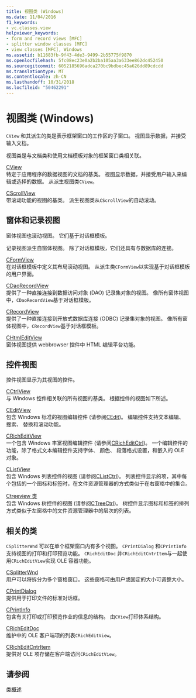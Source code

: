 ```yaml
---
title: 视图类 (Windows)
ms.date: 11/04/2016
f1_keywords:
- vc.classes.view
helpviewer_keywords:
- form and record views [MFC]
- splitter window classes [MFC]
- view classes [MFC], Windows
ms.assetid: b11683fb-9f43-4de3-9499-2b55775f9870
ms.openlocfilehash: 5fc08ec23e0a2b2ba105aa3a633ee862dc452450
ms.sourcegitcommit: 6052185696adca270bc9bdbec45a626dd89cdcdd
ms.translationtype: MT
ms.contentlocale: zh-CN
ms.lasthandoff: 10/31/2018
ms.locfileid: "50462291"
---
```

# <a name="view-classes-windows"></a>视图类 (Windows)

`CView` 和其派生的类是表示框架窗口的工作区的子窗口。 视图显示数据，并接受输入文档。

视图类是与文档类和使用文档模板对象的框架窗口类相关联。

[CView](../mfc/reference/cview-class.md)<br/>
特定于应用程序的数据视图的文档的基类。 视图显示数据，并接受用户输入来编辑或选择的数据。 从派生视图类`CView`。

[CScrollView](../mfc/reference/cscrollview-class.md)<br/>
带滚动功能的视图的基类。 派生视图类从`CScrollView`的自动滚动。

## <a name="form-and-record-views"></a>窗体和记录视图

窗体视图也滚动视图。 它们基于对话框模板。

记录视图派生自窗体视图。 除了对话框模板，它们还具有与数据库的连接。

[CFormView](../mfc/reference/cformview-class.md)<br/>
在对话框模板中定义其布局滚动视图。 从派生类`CFormView`以实现基于对话框模板的用户界面。

[CDaoRecordView](../mfc/reference/cdaorecordview-class.md)<br/>
提供了一种直接连接到数据访问对象 (DAO) 记录集对象的视图。 像所有窗体视图中，`CDaoRecordView`基于对话框模板。

[CRecordView](../mfc/reference/crecordview-class.md)<br/>
提供了一种直接连接到开放式数据库连接 (ODBC) 记录集对象的视图。 像所有窗体视图中，`CRecordView`基于对话框模板。

[CHtmlEditView](../mfc/reference/chtmleditview-class.md)<br/>
窗体视图提供 webbrowser 控件中 HTML 编辑平台功能。

## <a name="control-views"></a>控件视图

控件视图显示为其视图的控件。

[CCtrlView](../mfc/reference/cctrlview-class.md)<br/>
与 Windows 控件相关联的所有视图的基类。 根据控件的视图如下所述。

[CEditView](../mfc/reference/ceditview-class.md)<br/>
包含 Windows 标准的视图编辑控件 (请参阅[CEdit](../mfc/reference/cedit-class.md))。 编辑控件支持文本编辑、 搜索、 替换和滚动功能。

[CRichEditView](../mfc/reference/cricheditview-class.md)<br/>
一个包含 Windows 丰富视图编辑控件 (请参阅[CRichEditCtrl](../mfc/reference/cricheditctrl-class.md))。 一个编辑控件的功能，除了格式文本编辑控件支持字体、 颜色、 段落格式设置，和嵌入的 OLE 对象。

[CListView](../mfc/reference/clistview-class.md)<br/>
包含 Windows 列表控件的视图 (请参阅[CListCtrl](../mfc/reference/clistctrl-class.md))。 列表控件显示的项，其中每个包括的一个图标和标签时，在文件资源管理器的方式类似于在右窗格中的集合。

[Ctreeview 类](../mfc/reference/ctreeview-class.md)<br/>
包含 Windows 树控件的视图 (请参阅[CTreeCtrl](../mfc/reference/ctreectrl-class.md))。 树控件显示图标和标签的排列方式类似于左窗格中的文件资源管理器中的层次的列表。

## <a name="related-classes"></a>相关的类

`CSplitterWnd` 可以在单个框架窗口内有多个视图。 `CPrintDialog` 和`CPrintInfo`支持视图的打印和打印预览功能。 `CRichEditDoc` 并`CRichEditCntrItem`与一起使用`CRichEditView`实现 OLE 容器功能。

[CSplitterWnd](../mfc/reference/csplitterwnd-class.md)<br/>
用户可以将拆分为多个窗格窗口。 这些窗格可由用户或固定的大小可调整大小。

[CPrintDialog](../mfc/reference/cprintdialog-class.md)<br/>
提供用于打印文件的标准对话框。

[CPrintInfo](../mfc/reference/cprintinfo-structure.md)<br/>
包含有关打印或打印预览作业的信息的结构。 由`CView`打印体系结构。

[CRichEditDoc](../mfc/reference/cricheditdoc-class.md)<br/>
维护中的 OLE 客户端项的列表`CRichEditView`。

[CRichEditCntrItem](../mfc/reference/cricheditcntritem-class.md)<br/>
提供对 OLE 项存储在客户端访问`CRichEditView`。

## <a name="see-also"></a>请参阅

[类概述](../mfc/class-library-overview.md)

